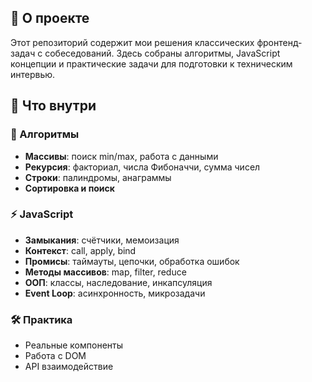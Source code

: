 ## 📖 О проекте

Этот репозиторий содержит мои решения классических фронтенд-задач с собеседований. Здесь собраны алгоритмы, JavaScript концепции и практические задачи для подготовки к техническим интервью.
## 🎯 Что внутри

### 🧮 Алгоритмы
- **Массивы**: поиск min/max, работа с данными
- **Рекурсия**: факториал, числа Фибоначчи, сумма чисел
- **Строки**: палиндромы, анаграммы
- **Сортировка и поиск**

### ⚡ JavaScript
- **Замыкания**: счётчики, мемоизация
- **Контекст**: call, apply, bind
- **Промисы**: таймауты, цепочки, обработка ошибок
- **Методы массивов**: map, filter, reduce
- **ООП**: классы, наследование, инкапсуляция
- **Event Loop**: асинхронность, микрозадачи

### 🛠 Практика
- Реальные компоненты
- Работа с DOM
- API взаимодействие
